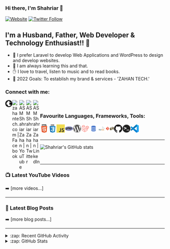 ### Hi there, I'm Shahriar 👋

[![Website](https://img.shields.io/website?label=zahantech.com&style=for-the-badge&url=https%3A%2F%2Fzahantech.com)](https://zahantech.com)
[![Twitter Follow](https://img.shields.io/twitter/follow/imzahan?color=1DA1F2&logo=twitter&style=for-the-badge)](https://twitter.com/intent/follow?original_referer=https%3A%2F%2Fgithub.com%2Fimzahan&screen_name=imzahan)

## I'm a Husband, Father, Web Developer & Technology Enthusiast!! 🌝

- 🏹 I prefer Laravel to develop Web Applications and WordPress to design and develop websites.
- 🎨 I am always learning this and that.
- ✋ I love to travel, listen to music and to read books.
- 🥅 2022 Goals: To establish my brand & services - 'ZAHAN TECH.'

### Connect with me:

[<img align="left" alt="zahantech.com" width="22px" src="https://raw.githubusercontent.com/iconic/open-iconic/master/svg/globe.svg" />][website]
[<img align="left" alt="zahantech.com | Facebook" width="22px" src="https://cdn.jsdelivr.net/npm/simple-icons@v3/icons/facebook.svg" />][facebook]
[<img align="left" alt="ASM Shahriar Zahan | YouTube" width="22px" src="https://cdn.jsdelivr.net/npm/simple-icons@v3/icons/youtube.svg" />][youtube]
[<img align="left" alt="ASM Shahriar Zahan | Twitter" width="22px" src="https://cdn.jsdelivr.net/npm/simple-icons@v3/icons/twitter.svg" />][twitter]
[<img align="left" alt="ASM Shahriar Zahan | LinkedIn" width="22px" src="https://cdn.jsdelivr.net/npm/simple-icons@v3/icons/linkedin.svg" />][linkedin]

<br />

### Favourite Languages, Frameworks, Tools:

<img align="left" alt="HTML5" width="26px" src="https://raw.githubusercontent.com/github/explore/80688e429a7d4ef2fca1e82350fe8e3517d3494d/topics/html/html.png" />
<img align="left" alt="CSS3" width="26px" src="https://raw.githubusercontent.com/github/explore/80688e429a7d4ef2fca1e82350fe8e3517d3494d/topics/css/css.png" />
<img align="left" alt="JavaScript" width="26px" src="https://raw.githubusercontent.com/github/explore/80688e429a7d4ef2fca1e82350fe8e3517d3494d/topics/javascript/javascript.png" />
<img align="left" alt="PHP" width="26px" src="https://raw.githubusercontent.com/github/explore/80688e429a7d4ef2fca1e82350fe8e3517d3494d/topics/php/php.png" />
<img align="left" alt="WordPress" width="26px" src="https://raw.githubusercontent.com/github/explore/80688e429a7d4ef2fca1e82350fe8e3517d3494d/topics/wordpress/wordpress.png" />
<img align="left" alt="Laravel" width="26px" src="https://raw.githubusercontent.com/github/explore/80688e429a7d4ef2fca1e82350fe8e3517d3494d/topics/laravel/laravel.png" />
<img align="left" alt="SQL" width="26px" src="https://raw.githubusercontent.com/github/explore/80688e429a7d4ef2fca1e82350fe8e3517d3494d/topics/sql/sql.png" />
<img align="left" alt="MySQL" width="26px" src="https://raw.githubusercontent.com/github/explore/80688e429a7d4ef2fca1e82350fe8e3517d3494d/topics/mysql/mysql.png" />
<img align="left" alt="Git" width="26px" src="https://raw.githubusercontent.com/github/explore/80688e429a7d4ef2fca1e82350fe8e3517d3494d/topics/git/git.png" />
<img align="left" alt="GitHub" width="26px" src="https://raw.githubusercontent.com/github/explore/78df643247d429f6cc873026c0622819ad797942/topics/github/github.png" />
<img align="left" alt="Terminal" width="26px" src="https://raw.githubusercontent.com/github/explore/80688e429a7d4ef2fca1e82350fe8e3517d3494d/topics/terminal/terminal.png" />
<img align="left" alt="Visual Studio Code" width="26px" src="https://raw.githubusercontent.com/github/explore/80688e429a7d4ef2fca1e82350fe8e3517d3494d/topics/visual-studio-code/visual-studio-code.png" />

<br />
<br />

---

![Shahriar's GitHub stats](https://github-readme-stats.vercel.app/api?username=shahriarz&show_icons=true&theme=radical)

<br />

---

### 📺 Latest YouTube Videos

<!-- YOUTUBE:START -->
<!-- YOUTUBE:END -->

➡️ [more videos...]

---

### 📕 Latest Blog Posts

<!-- BLOG-POST-LIST:START -->
<!-- BLOG-POST-LIST:END -->

➡️ [more blog posts...]

---

<details>
  <summary>:zap: Recent GitHub Activity</summary>
  
<!--START_SECTION:activity-->
<!--END_SECTION:activity-->

</details>

<details>
  <summary>:zap: GitHub Stats</summary>

  <!--START_SECTION:stats-->
  <!--END_SECTION:stats-->
</details>

[website]: https://zahantech.com
[facebook]: https://www.facebook.com/zahantechbd
[twitter]: https://twitter.com/imzahan
[youtube]: https://youtube.com/shahriarzahan
[linkedin]: https://linkedin.com/in/shahriarzahan